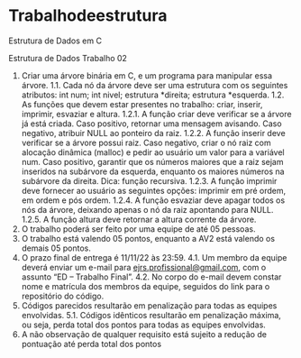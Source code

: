 # Trabalhodeestrutura
Estrutura de Dados em C

Estrutura de Dados
Trabalho 02
1. Criar uma árvore binária em C, e um programa para manipular
essa árvore.
1.1. Cada nó da árvore deve ser uma estrutura com os seguintes
atributos: int num; int nivel; estrutura *direita; estrutura
*esquerda.
1.2. As funções que devem estar presentes no trabalho: criar,
inserir, imprimir, esvaziar e altura.
1.2.1. A função criar deve verificar se a árvore já está criada.
Caso positivo, retornar uma mensagem avisando. Caso negativo,
atribuir NULL ao ponteiro da raiz.
1.2.2. A função inserir deve verificar se a árvore possui raiz.
Caso negativo, criar o nó raiz com alocação dinâmica (malloc) e
pedir ao usuário um valor para a variável num. Caso positivo,
garantir que os números maiores que a raiz sejam inseridos na
subárvore da esquerda, enquanto os maiores números na subárvore da
direita. Dica: função recursiva.
1.2.3. A função imprimir deve fornecer ao usuário as seguintes
opções: imprimir em pré ordem, em ordem e pós ordem.
1.2.4. A função esvaziar deve apagar todos os nós da árvore,
deixando apenas o nó da raiz apontando para NULL.
1.2.5. A função altura deve retornar a altura corrente da árvore.
2. O trabalho poderá ser feito por uma equipe de até 05 pessoas.
3. O trabalho está valendo 05 pontos, enquanto a AV2 está valendo
os demais 05 pontos.
4. O prazo final de entrega é 11/11/22 às 23:59.
4.1. Um membro da equipe deverá enviar um e-mail para
ejrs.profissional@gmail.com, com o assunto “ED – Trabalho Final”.
4.2. No corpo do e-mail devem constar nome e matrícula dos membros
da equipe, seguidos do link para o repositório do código.
5. Códigos parecidos resultarão em penalização para todas as
equipes envolvidas.
5.1. Códigos idênticos resultarão em penalização máxima, ou seja,
perda total dos pontos para todas as equipes envolvidas.
6. A não observação de qualquer requisito está sujeito a redução
de pontuação até perda total dos pontos

